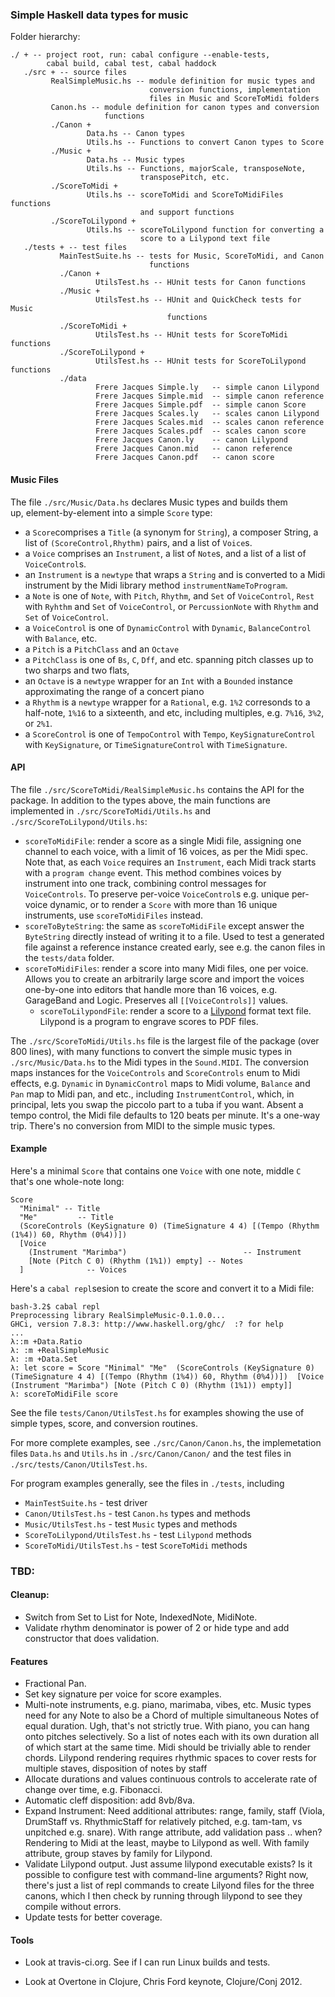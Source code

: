 
### Simple Haskell data types for music ###

Folder hierarchy:

    ./ + -- project root, run: cabal configure --enable-tests,
            cabal build, cabal test, cabal haddock
       ./src + -- source files
             RealSimpleMusic.hs -- module definition for music types and
                                   conversion functions, implementation
                                   files in Music and ScoreToMidi folders
             Canon.hs -- module definition for canon types and conversion
                         functions
             ./Canon +
                     Data.hs -- Canon types
                     Utils.hs -- Functions to convert Canon types to Score
             ./Music +
                     Data.hs -- Music types
                     Utils.hs -- Functions, majorScale, transposeNote, 
                                 transposePitch, etc.
             ./ScoreToMidi +
                     Utils.hs -- scoreToMidi and ScoreToMidiFiles functions
                                 and support functions
             ./ScoreToLilypond +
                     Utils.hs -- scoreToLilypond function for converting a
                                 score to a Lilypond text file 
       ./tests + -- test files
               MainTestSuite.hs -- tests for Music, ScoreToMidi, and Canon
                                   functions
               ./Canon +
                       UtilsTest.hs -- HUnit tests for Canon functions
               ./Music +
                       UtilsTest.hs -- HUnit and QuickCheck tests for Music
                                       functions
               ./ScoreToMidi +
                       UtilsTest.hs -- HUnit tests for ScoreToMidi functions
               ./ScoreToLilypond +
                       UtilsTest.hs -- HUnit tests for ScoreToLilypond functions
               ./data
                       Frere Jacques Simple.ly   -- simple canon Lilypond 
                       Frere Jacques Simple.mid  -- simple canon reference 
                       Frere Jacques Simple.pdf  -- simple canon Score
                       Frere Jacques Scales.ly   -- scales canon Lilypond
                       Frere Jacques Scales.mid  -- scales canon reference 
                       Frere Jacques Scales.pdf  -- scales canon score
                       Frere Jacques Canon.ly    -- canon Lilypond
                       Frere Jacques Canon.mid   -- canon reference  
                       Frere Jacques Canon.pdf   -- canon score
					   
#### Music Files

The file `./src/Music/Data.hs` declares Music types and builds them  
up, element-by-element into a simple `Score` type:

* a `Score`comprises a `Title` (a synonym for `String`), a composer
   String, a list of `(ScoreControl,Rhythm)` pairs, and a  list of
  `Voice`s. 
* a `Voice` comprises an `Instrument`, a list of `Note`s, and a list
  of  a list of `VoiceControl`s.
* an `Instrument` is a `newtype` that wraps a `String` and is
  converted to a Midi instrument by the Midi library method
  `instrumentNameToProgram`.
* a `Note` is one of `Note`, with `Pitch`, `Rhythm`, and `Set`
  of `VoiceControl`, `Rest` with `Ryhthm` and `Set` of 
  `VoiceControl`, or `PercussionNote` with `Rhythm` and
  `Set` of `VoiceControl`.
* a `VoiceControl` is one of `DynamicControl` with `Dynamic`,
  `BalanceControl` with `Balance`, etc.
* a `Pitch` is a `PitchClass` and an `Octave`
* a `PitchClass` is one of `Bs`, `C`, `Dff`, and etc. spanning pitch
  classes up to two sharps and two flats,
* an `Octave` is a `newtype` wrapper for an `Int` with a `Bounded`
  instance approximating the range of a concert piano
* a `Rhythm` is a `newtype` wrapper for a `Rational`, e.g. `1%2`
  corresonds to a half-note, `1%16` to a sixteenth, and etc, including
  multiples, e.g. `7%16`, `3%2`, or `2%1`.
* a `ScoreControl` is one of `TempoControl` with `Tempo`,
  `KeySignatureControl` with `KeySignature`, or
  `TimeSignatureControl` with `TimeSignature`.

#### API

The file `./src/ScoreToMidi/RealSimpleMusic.hs` contains the API
for the package.   In addition to the types above, the main functions
are implemented in `./src/ScoreToMidi/Utils.hs` and
`./src/ScoreToLilypond/Utils.hs`:

* `scoreToMidiFile`: render a score as a single Midi file, assigning
  one channel to each voice, with a limit of 16 voices, as per the 
  Midi spec.  Note that, as each `Voice` requires an `Instrument`,
  each Midi track starts with a `program change` event.  This method
  combines voices by instrument into one track, combining control
  messages for `VoiceControls`.  To preserve per-voice `VoiceControl`s
  e.g. unique per-voice dynamic, or to render a `Score` with more than
  16 unique instruments, use `scoreToMidiFiles` instead.
* `scoreToByteString`: the same as `scoreToMidiFile` except answer the
  `ByteString` directly instead of writing it to a file.  Used to test
  a generated file against a reference instance created early, see
  e.g. the canon files in the `tests/data` folder.
* `scoreToMidiFiles`: render a score into many Midi files, one per
  voice.  Allows you to create an arbitrarily large score and import
  the voices one-by-one into editors that handle more than 16 voices,
  e.g. GarageBand and Logic.  Preserves all `[[VoiceControls]]`
  values.
  * `scoreToLilypondFile`: render a score to a [Lilypond](http://www.lilypond.org) format text
  file.  Lilypond  is a program to engrave scores to PDF files.

The `./src/ScoreToMidi/Utils.hs` file  is the largest file of the
package (over 800 lines), with many functions to convert the
simple music types in `./src/Music/Data.hs` to the Midi types
in the `Sound.MIDI`.  The conversion maps instances for the
`VoiceControls` and `ScoreControls` enum to Midi effects, e.g.
`Dynamic` in `DynamicControl` maps to Midi volume, `Balance`
and `Pan` map to Midi pan, and etc., including `InstrumentControl`,
which, in principal, lets you swap the piccolo part to a tuba if you want.
Absent a tempo control, the Midi file defaults to 120 beats per
minute.  It's a one-way trip.  There's no conversion from MIDI to the
simple music types.  

#### Example

Here's a minimal `Score` that contains one `Voice` with one note,
middle `C` that's one whole-note long:

    Score
      "Minimal" -- Title
	  "Me"         -- Title
	  (ScoreControls (KeySignature 0) (TimeSignature 4 4) [(Tempo (Rhythm (1%4)) 60, Rhythm (0%4))])
      [Voice
        (Instrument "Marimba")                          -- Instrument
        [Note (Pitch C 0) (Rhythm (1%1)) empty] -- Notes
      ]              -- Voices

Here's a `cabal repl`sesion to create the score and convert it to a
Midi file:

    bash-3.2$ cabal repl
    Preprocessing library RealSimpleMusic-0.1.0.0...
    GHCi, version 7.8.3: http://www.haskell.org/ghc/  :? for help
    ...
    λ::m +Data.Ratio
    λ: :m +RealSimpleMusic 
    λ: :m +Data.Set
    λ: let score = Score "Minimal" "Me"  (ScoreControls (KeySignature 0) (TimeSignature 4 4) [(Tempo (Rhythm (1%4)) 60, Rhythm (0%4))])  [Voice (Instrument "Marimba") [Note (Pitch C 0) (Rhythm (1%1)) empty]]
	λ: scoreToMidiFile score
	
See the file `tests/Canon/UtilsTest.hs` for examples showing the use
of simple types, score, and conversion routines.  

For more complete examples, see `./src/Canon/Canon.hs`, the
implemetation files `Data.hs` and `Utils.hs` in `./src/Canon/Canon/`
and the test files in `./src/tests/Canon/UtilsTest.hs`.

For program examples generally, see the files in `./tests`, including

* `MainTestSuite.hs` - test driver
* `Canon/UtilsTest.hs` - test `Canon.hs` types and methods
* `Music/UtilsTest.hs` - test `Music` types and methods
* `ScoreToLilypond/UtilsTest.hs` - test `Lilypond` methods
* `ScoreToMidi/UtilsTest.hs` - test `ScoreToMidi` methods

### TBD:

#### Cleanup:

* Switch from Set to List for Note, IndexedNote, MidiNote.
* Validate rhythm denominator is power of 2 or hide type and add
  constructor that does validation.

#### Features

* Fractional Pan.
* Set key signature per voice for score examples.
* Multi-note instruments, e.g. piano, marimaba, vibes, etc. Music
  types need for any Note to also be a Chord of multiple simultaneous
  Notes of equal duration.  Ugh, that's not strictly true.  With
  piano, you can hang onto pitches selectively.  So a list of notes
  each with its own duration all of which start at the same time.
  Midi should be trivially able to render chords. Lilypond rendering
  requires rhythmic spaces to cover rests for multiple staves,
  disposition of notes by staff
* Allocate durations and values continuous controls to
  accelerate rate of change over time, e.g. Fibonacci.
* Automatic cleff disposition:  add 8vb/8va.
* Expand Instrument:  Need additional attributes:  range, family,
  staff (Viola, DrumStaff vs. RhythmicStaff for relatively pitched,
  e.g. tam-tam, vs unpitched e.g. snare).  With range attribute, add
  validation pass .. when? Rendering to Midi at the least, maybe to
  Lilypond as well. With family attribute, group staves by family for
  Lilypond.
* Validate Lilypond output.  Just assume lilypond executable exists?
  Is it possible to configure test with command-line arguments? Right
  now, there's just a list of repl commands to create Lilyond files
  for the three canons, which I then check by running through lilypond
  to see they compile without errors.
* Update tests for better coverage.

#### Tools

* Look at travis-ci.org.  See if I can run Linux builds and tests.

* Look at Overtone in Clojure, Chris Ford keynote, Clojure/Conj 2012.

